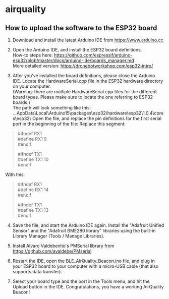 # airquality

## How to upload the software to the ESP32 board

1. Download and install the latest Arduino IDE from https://www.arduino.cc

2. Open the Arduino IDE, and install the ESP32 board definitions.  
How-to steps here: https://github.com/espressif/arduino-esp32/blob/master/docs/arduino-ide/boards_manager.md  
More detailed version: https://dronebotworkshop.com/esp32-intro/

3. After you've installed the board definitions, please close the Arduino IDE. Locate the HardwareSerial.cpp file in the ESP32 hardware directory on your computer.  
(Warning: there are multiple HardwareSerial.cpp files for the different board types. Please make sure to locate the one referring to ESP32 boards.)  
The path will look something like this:
...AppData\Local\Arduino15\packages\esp32\hardware\esp32\1.0.4\cores\esp32\ 
Open the file, and replace the pin definitions for the first serial port in the beginning of the file:
Replace this segment:
>#ifndef RX1  
>#define RX1 9  
>#endif  
>  
>#ifndef TX1  
>#define TX1 10  
>#endif  

With this:
>#ifndef RX1  
>#define RX1 14  
>#endif  
>  
>#ifndef TX1  
>#define TX1 13  
>#endif  

4. Save the file, and start the Arduino IDE again. Install the "Adafruit Unified Sensor" and the "Adafruit BME280 library" libraries using the built-in Library Manager (Tools / Manage Libraries).

5. Install Alvaro Valdebenito's PMSerial library from https://github.com/avaldebe/PMserial

6. Restart the IDE, open the BLE_AirQuality_Beacon.ino file, and plug in your ESP32 board to your computer with a micro-USB cable (that also supports data transfer).

7. Select your board type and the port in the Tools menu, and hit the Upload button in the IDE. Congratulations, you have a working AirQuality Beacon!
